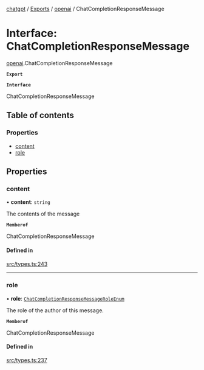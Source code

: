 [chatgpt](../readme.md) / [Exports](../modules.md) / [openai](../modules/openai.md) / ChatCompletionResponseMessage

# Interface: ChatCompletionResponseMessage

[openai](../modules/openai.md).ChatCompletionResponseMessage

**`Export`**

**`Interface`**

ChatCompletionResponseMessage

## Table of contents

### Properties

- [content](openai.ChatCompletionResponseMessage.md#content)
- [role](openai.ChatCompletionResponseMessage.md#role)

## Properties

### content

• **content**: `string`

The contents of the message

**`Memberof`**

ChatCompletionResponseMessage

#### Defined in

[src/types.ts:243](https://github.com/transitive-bullshit/chatgpt-api/blob/9eac18f/src/types.ts#L243)

___

### role

• **role**: [`ChatCompletionResponseMessageRoleEnum`](../modules/openai.md#chatcompletionresponsemessageroleenum-1)

The role of the author of this message.

**`Memberof`**

ChatCompletionResponseMessage

#### Defined in

[src/types.ts:237](https://github.com/transitive-bullshit/chatgpt-api/blob/9eac18f/src/types.ts#L237)
